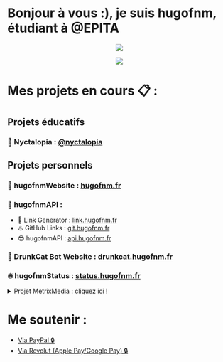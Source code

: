 # Bonjour à vous :), je suis hugofnm, étudiant à @EPITA

<p align="center"> 
    <img src="https://github-readme-stats.vercel.app/api?username=hugofnm&show_icons=true&theme=tokyonight">
</p>

<p align="center"> 
    <img src="https://komarev.com/ghpvc/?username=hugofnm&style=flat-square">
</p>

# Mes projets en cours 📋 :

## Projets éducatifs

### 🌌 Nyctalopia : <a href="https://github.com/nyctalopia">@nyctalopia</a>

## Projets personnels

### 🥴 hugofnmWebsite : <a href="https://hugofnm.fr">hugofnm.fr</a>
### 🧩 hugofnmAPI :
- 🔗 Link Generator : <a href="https://link.hugofnm.fr">link.hugofnm.fr</a>
- ♨️ GitHub Links : <a href="https://git.hugofnm.fr">git.hugofnm.fr</a>
- 😎 hugofnmAPI : <a href="https://api.hugofnm.fr">api.hugofnm.fr</a>
### 🤖 DrunkCat Bot Website : <a href="https://drunkcat.hugofnm.fr">drunkcat.hugofnm.fr</a>
### 🔥 hugofnmStatus : <a href="https://status.hugofnm.fr">status.hugofnm.fr</a>
<details>
  <summary>Projet MetrixMedia : cliquez ici !</summary>
    
  ### ✅ Site officiel MetrixMedia : <a href="https://metrixmedia.fr">metrixmedia.fr</a>
  ### 🛒 Boutique Metrix : <a href="https://shop.metrixmedia.fr">shop.metrixmedia.fr</a>
  - ⬇️ MetrixTorrent : <a href="https://shop.metrixmedia.fr/divers/torrentdownloader">metrixmedia.fr</a>
  - 🧑‍🔧 MetrixSAV : <a href="https://sav.metrix.cf">sav.metrix.cf</a>
  - 📩 Réception de codes : <a href="https://sav.metrix.cf">sav.metrix.cf</a>
  - ☁️ MetrixDrive : <a href="https://drive.metrixmedia.fr">drive.metrixmedia.fr</a>
  ### 🎮 Boutique MetrixJV : <a href="https://jv.metrixmedia.fr">jv.metrixmedia.fr</a>
  ### 🔥 MetrixStatus : <a href="https://status.metrix.cf">status.metrix.cf</a>
</details>

# Me soutenir : 
- <a href="https://paypal.me/ougau/">Via PayPal 🔒</a>
- <a href="https://revolut.me/hugofnm">Via Revolut (Apple Pay/Google Pay) 🔒</a>
